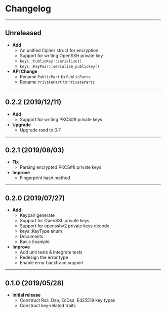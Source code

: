 # Changelog

---

## Unreleased
- **Add**
    - An unified Cipher struct for encryption
    - Support for writing OpenSSH private key
    - `keys::PublicKey::serialize()`
    - `keys::KeyPair::serialize_publickey()`
- **API Change**
    - Rename `PublicPart` to `PublicParts`
    - Rename `PrivatePart` to `PrivateParts`

---

## 0.2.2 (2019/12/11)
- **Add**
    - Support for writing PKCS#8 private keys
- **Upgrade**
    - Upgrade rand to 0.7

---

## 0.2.1 (2019/08/03)
- **Fix**
    - Parsing encrypted PKCS#8 private keys
- **Improve**
    - Fingerprint hash method

---

## 0.2.0 (2019/07/27)
- **Add**
    - Keypair generate
    - Support for OpenSSL private keys
    - Support for opensshv2 private keys decode
    - keys::KeyType enum
    - Documents
    - Basic Example
- **Improve**
    - Add unit tests & integrate tests
    - Redesign the error type
    - Enable error backtrace support

---

## 0.1.0 (2019/05/28)
- **Initial release**
    - Construct Rsa, Dsa, EcDsa, Ed25519 key types
    - Construct key-related traits

